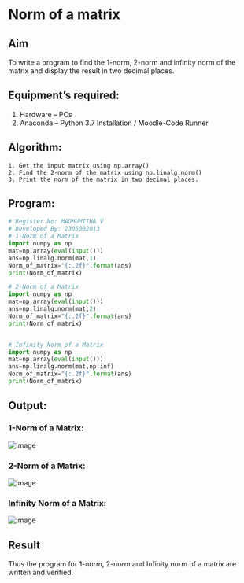 # Norm of a matrix
## Aim
To write a program to find the 1-norm, 2-norm and infinity norm of the matrix and display the result in two decimal places.
## Equipment’s required:
1.	Hardware – PCs
2.	Anaconda – Python 3.7 Installation / Moodle-Code Runner
## Algorithm:
	1. Get the input matrix using np.array()   
    2. Find the 2-norm of the matrix using np.linalg.norm()
	3. Print the norm of the matrix in two decimal places.
## Program:
```Python
# Register No: MADHUMITHA V
# Developed By: 2305002013
# 1-Norm of a Matrix
import numpy as np
mat=np.array(eval(input()))
ans=np.linalg.norm(mat,1)
Norm_of_matrix="{:.2f}".format(ans)
print(Norm_of_matrix)

# 2-Norm of a Matrix
import numpy as np
mat=np.array(eval(input()))
ans=np.linalg.norm(mat,2)
Norm_of_matrix="{:.2f}".format(ans)
print(Norm_of_matrix)


# Infinity Norm of a Matrix
import numpy as np
mat=np.array(eval(input()))
ans=np.linalg.norm(mat,np.inf)
Norm_of_matrix="{:.2f}".format(ans)
print(Norm_of_matrix)

```
## Output:
### 1-Norm of a Matrix:
![image](https://github.com/Madhumitha2006/Norm-of-a-matrix/assets/155504933/926fcbf7-d91b-4a45-9fd8-76c1192dcaaf)

### 2-Norm of a Matrix:
![image](https://github.com/Madhumitha2006/Norm-of-a-matrix/assets/155504933/d05cb661-2e1a-4d8d-ac57-de37f8ed27ec)

### Infinity Norm of a Matrix:
![image](https://github.com/Madhumitha2006/Norm-of-a-matrix/assets/155504933/854f53a1-d6e8-4910-a915-da8d7d856446)


## Result
Thus the program for 1-norm, 2-norm and Infinity norm of a matrix are written and verified.
